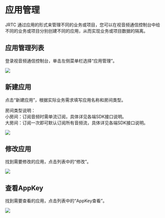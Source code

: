 # 应用管理

JRTC 通过应用的形式来管理不同的业务或项目，您可以在视音频通信控制台中给不同的业务或项目分别创建不同的应用，从而实现业务或项目数据的隔离。

## 应用管理列表

登录视音频通信控制台，单击左侧菜单栏选择“应用管理”。

![](https://github.com/jdcloudcom/cn/blob/cn-Real-Time-Communication/image/Real-Time-Communicat/RTC-%E6%88%BF%E9%97%B4%E7%AE%A1%E7%90%86.png)

## 新建应用

点击“新建应用”，根据实际业务需求填写应用名称和房间类型。

房间类型说明：    
小房间：订阅音频时需单流订阅，具体详见各端SDK接口说明。  
大房间：订阅一次即可默认订阅所有音频流，具体详见各端SDK接口说明。

![](https://github.com/jdcloudcom/cn/blob/cn-Real-Time-Communication/image/Real-Time-Communicat/RTC-%E6%96%B0%E5%BB%BA%E5%BA%94%E7%94%A8.png)

## 修改应用

找到需要修改的应用，点击列表中的“修改”。

![](https://github.com/jdcloudcom/cn/blob/cn-Real-Time-Communication/image/Real-Time-Communicat/RTC-%E5%BA%94%E7%94%A8%E4%BF%AE%E6%94%B9.png)

## 查看AppKey

找到需要查看的应用，点击列表中的“AppKey查看”。

![](https://github.com/jdcloudcom/cn/blob/cn-Real-Time-Communication/image/Real-Time-Communicat/RTC-%E6%9F%A5%E7%9C%8Bkey.png)






